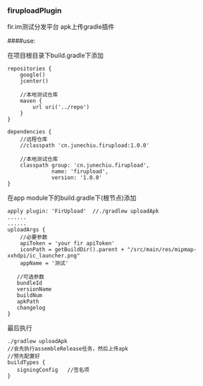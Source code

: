 ### firuploadPlugin

fir.im测试分发平台 apk上传gradle插件

####use:

在项目根目录下build.gradle下添加

```
repositories {
    google()
    jcenter()

    //本地测试仓库
    maven {
        url uri('../repo')
    }
}

dependencies {
	//远程仓库
	//classpath 'cn.junechiu.firupload:1.0.0'
	
	//本地测试仓库
	classpath group: 'cn.junechiu.firupload',
	          name: 'firupload',
	          version: '1.0.0'
}
```

在app module下的build.gradle下(根节点)添加

```
apply plugin: 'FirUpload'  //./gradlew uploadApk
......
......
uploadArgs {
    //必要参数
    apiToken = 'your fir apiToken'
    iconPath = getBuildDir().parent + "/src/main/res/mipmap-xxhdpi/ic_launcher.png"
    appName = '测试'
    
   //可选参数
   bundleId
   versionName
   buildNum
   apkPath
   changelog
}
```
最后执行

```
./gradlew uploadApk
//会先执行assembleRelease任务，然后上传apk
//预先配置好
buildTypes {
   signingConfig   //签名项
}
```

